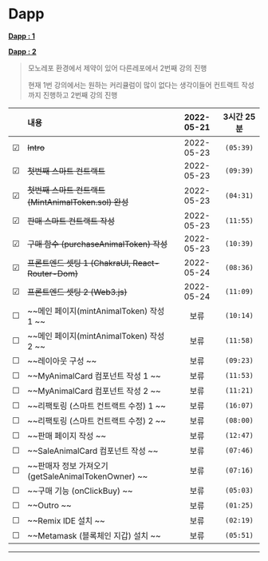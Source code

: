 # Dapp

**[Dapp : 1](https://www.inflearn.com/course/%EB%94%94%EC%95%B1-%ED%94%84%EB%A1%9C%EC%A0%9D%ED%8A%B8)**

**[Dapp : 2](https://github.com/FRONT-JB/dapp)**

> 모노레포 환경에서 제약이 있어 다른레포에서 2번째 강의 진행
>
> 현재 1번 강의에서는 원하는 커리큘럼이 많이 없다는 생각이들어 컨트랙트 작성까지 진행하고 2번째 강의 진행

<!-- 미완료 &#9744; -->
<!-- 완료 &#9745; -->

|         | 내용                                                  | 2022-05-21 | 3시간 25분 |
| :-----: | :---------------------------------------------------- | :--------: | :--------: |
| &#9745; | ~~Intro~~                                             | 2022-05-23 | `(05:39)`  |
| &#9745; | ~~첫번째 스마트 컨트랙트~~                            | 2022-05-23 | `(09:39)`  |
| &#9745; | ~~첫번째 스마트 컨트랙트 (MintAnimalToken.sol) 완성~~ | 2022-05-23 | `(04:31)`  |
| &#9745; | ~~판매 스마트 컨트랙트 작성~~                         | 2022-05-23 | `(11:55)`  |
| &#9745; | ~~구매 함수 (purchaseAnimalToken) 작성~~              | 2022-05-23 | `(10:39)`  |
| &#9745; | ~~프론트엔드 셋팅 1 (ChakraUI, React-Router-Dom)~~    | 2022-05-24 | `(08:36)`  |
| &#9745; | ~~프론트엔드 셋팅 2 (Web3.js)~~                       | 2022-05-24 | `(11:09)`  |
| &#9744; | ~~메인 페이지(mintAnimalToken) 작성 1 ~~              |    보류    | `(10:14)`  |
| &#9744; | ~~메인 페이지(mintAnimalToken) 작성 2 ~~              |    보류    | `(11:58)`  |
| &#9744; | ~~레이아웃 구성 ~~                                    |    보류    | `(09:23)`  |
| &#9744; | ~~MyAnimalCard 컴포넌트 작성 1 ~~                     |    보류    | `(11:53)`  |
| &#9744; | ~~MyAnimalCard 컴포넌트 작성 2 ~~                     |    보류    | `(11:21)`  |
| &#9744; | ~~리팩토링 (스마트 컨트랙트 수정) 1 ~~                |    보류    | `(16:07)`  |
| &#9744; | ~~리팩토링 (스마트 컨트랙트 수정) 2 ~~                |    보류    | `(08:00)`  |
| &#9744; | ~~판매 페이지 작성 ~~                                 |    보류    | `(12:47)`  |
| &#9744; | ~~SaleAnimalCard 컴포넌트 작성 ~~                     |    보류    | `(07:46)`  |
| &#9744; | ~~판매자 정보 가져오기 (getSaleAnimalTokenOwner) ~~   |    보류    | `(07:16)`  |
| &#9744; | ~~구매 기능 (onClickBuy) ~~                           |    보류    | `(05:03)`  |
| &#9744; | ~~Outro ~~                                            |    보류    | `(01:25)`  |
| &#9744; | ~~Remix IDE 설치 ~~                                   |    보류    | `(02:19)`  |
| &#9744; | ~~Metamask (블록체인 지갑) 설치 ~~                    |    보류    | `(05:51)`  |

---
